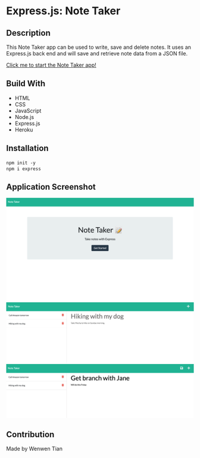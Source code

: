 # Express.js: Note Taker

## Description
This Note Taker app can be used to write, save and delete notes. It uses an Express.js back end and will save and retrieve note data from a JSON file.

[Click me to start the Note Taker app!](https://note-taker-20221.herokuapp.com/)

## Build With
* HTML
* CSS 
* JavaScript
* Node.js
* Express.js
* Heroku

## Installation
```
npm init -y
npm i express
```

## Application Screenshot
![Screenshot](/public/assets/images/NT-1.png)
![Screenshot](/public/assets/images/NT-2.png)
![Screenshot](/public/assets/images/NT-3.png)

## Contribution
Made by Wenwen Tian
